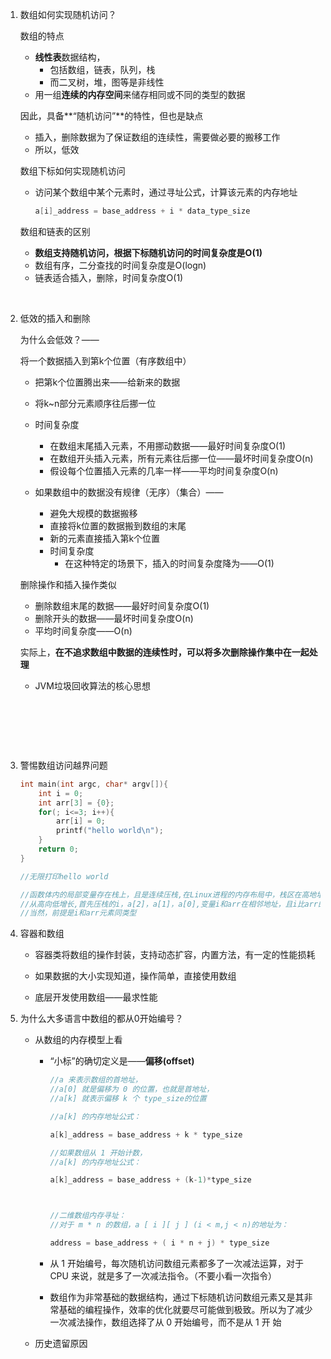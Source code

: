1. 数组如何实现随机访问？

   数组的特点

   - **线性表**数据结构，
     - 包括数组，链表，队列，栈
     - 而二叉树，堆，图等是非线性
   - 用一组**连续的内存空间**来储存相同或不同的类型的数据

   因此，具备**“随机访问”**的特性，但也是缺点

   - 插入，删除数据为了保证数组的连续性，需要做必要的搬移工作
   - 所以，低效

   数组下标如何实现随机访问

   - 访问某个数组中某个元素时，通过寻址公式，计算该元素的内存地址

     ```cpp
     a[i]_address = base_address + i * data_type_size
     ```

   数组和链表的区别

   - **数组支持随机访问，根据下标随机访问的时间复杂度是O(1)**
   - 数组有序，二分查找的时间复杂度是O(logn)
   - 链表适合插入，删除，时间复杂度O(1)

   ​	

2. 低效的插入和删除

   为什么会低效？——

   将一个数据插入到第k个位置（有序数组中）

   - 把第k个位置腾出来——给新来的数据
   - 将k~n部分元素顺序往后挪一位
   - 时间复杂度
     - 在数组末尾插入元素，不用挪动数据——最好时间复杂度O(1)
     - 在数组开头插入元素，所有元素往后挪一位——最坏时间复杂度O(n)
     - 假设每个位置插入元素的几率一样——平均时间复杂度O(n)

   - 如果数组中的数据没有规律（无序）（集合）——
     - 避免大规模的数据搬移
     - 直接将k位置的数据搬到数组的末尾
     - 新的元素直接插入第k个位置
     - 时间复杂度
       - 在这种特定的场景下，插入的时间复杂度降为——O(1)

   删除操作和插入操作类似

   - 删除数组末尾的数据——最好时间复杂度O(1)
   - 删除开头的数据——最坏时间复杂度O(n)
   - 平均时间复杂度——O(n)

   实际上，**在不追求数组中数据的连续性时，可以将多次删除操作集中在一起处理**

   - JVM垃圾回收算法的核心思想

   ​	

   ​	

   ​	

3. 警惕数组访问越界问题

   ```cpp
   int main(int argc, char* argv[]){
       int i = 0;
       int arr[3] = {0};
       for(; i<=3; i++){
           arr[i] = 0;
           printf("hello world\n");
       }
       return 0;
   }
   
   //无限打印hello world
   
   //函数体内的局部变量存在栈上，且是连续压栈,在Linux进程的内存布局中，栈区在高地址空间，
   //从高向低增长,首先压栈的i，a[2]，a[1]，a[0],变量i和arr在相邻地址，且i比arr的地址大，所以arr越界正好访问到i。
   //当然，前提是i和arr元素同类型
   
   ```

4. 容器和数组

   - 容器类将数组的操作封装，支持动态扩容，内置方法，有一定的性能损耗

   - 如果数据的大小实现知道，操作简单，直接使用数组
   - 底层开发使用数组——最求性能

5. 为什么大多语言中数组的都从0开始编号？

   - 从数组的内存模型上看

     - “小标”的确切定义是——**偏移(offset)**

       ```cpp
       //a 来表示数组的首地址，
       //a[0] 就是偏移为 0 的位置，也就是首地址，
       //a[k] 就表示偏移 k 个 type_size的位置
       
       //a[k] 的内存地址公式：
       
       a[k]_address = base_address + k * type_size
       
       //如果数组从 1 开始计数，
       //a[k] 的内存地址公式：
       
       a[k]_address = base_address + (k-1)*type_size
       
       
       
       //二维数组内存寻址：
       //对于 m * n 的数组，a [ i ][ j ] (i < m,j < n)的地址为：
       
       address = base_address + ( i * n + j) * type_size
       ```

     - 从 1 开始编号，每次随机访问数组元素都多了一次减法运算，对于
       CPU 来说，就是多了一次减法指令。（不要小看一次指令）
     - 数组作为非常基础的数据结构，通过下标随机访问数组元素又是其非常基础的编程操作，效率的优化就要尽可能做到极致。所以为了减少一次减法操作，数组选择了从 0 开始编号，而不是从 1 开
       始

   - 历史遗留原因